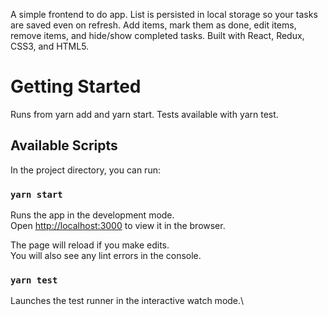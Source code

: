 A simple frontend to do app. List is persisted in local storage so your tasks are saved even on refresh. Add items, mark them as done, edit items, remove items, and hide/show completed tasks. Built with React, Redux, CSS3, and HTML5. 

# Getting Started

Runs from yarn add and yarn start. Tests available with yarn test. 

## Available Scripts

In the project directory, you can run:

### `yarn start`

Runs the app in the development mode.\
Open [http://localhost:3000](http://localhost:3000) to view it in the browser.

The page will reload if you make edits.\
You will also see any lint errors in the console.

### `yarn test`

Launches the test runner in the interactive watch mode.\

